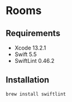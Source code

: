 # Rooms

## Requirements

- Xcode 13.2.1
- Swift 5.5
- SwiftLint 0.46.2

## Installation

```bash
brew install swiftlint
```
